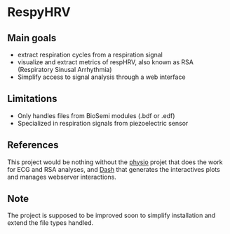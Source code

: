 # RespyHRV

## Main goals
- extract respiration cycles from a respiration signal
- visualize and extract metrics of respHRV, also known as RSA (Respiratory Sinusal Arrhythmia)
- Simplify access to signal analysis through a web interface

## Limitations
- Only handles files from BioSemi modules (.bdf or .edf)
- Specialized in respiration signals from piezoelectric sensor

## References
This project would be nothing without the <a href='https://github.com/samuelgarcia/physio'>physio</a> projet that does the work for ECG and RSA analyses, and <a href='https://github.com/plotly/dash'>Dash</a> that generates the interactives plots and manages webserver interactions.

## Note
The project is supposed to be improved soon to simplify installation and extend the file types handled.
